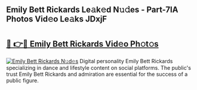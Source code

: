 ## Emily Bett Rickards Le𝚊k𝚎d N𝚞𝚍es - Part-7lA Photos Vid𝚎o Le𝚊ks JDxjF

# <h2><a href="http://fbcbi7u.evod.top/?m=Emily+Bett+Rickards">🔗 👉🔴 Emily Bett Rickards Vid𝚎o Ph𝚘t𝚘s</a></h2>

[![Emily Bett Rickards N𝚞d𝚎s](https://i.imgur.com/8V9OHl7.gif)](http://fbcbi7u.evod.top/?m=Emily+Bett+Rickards)
Digital personality Emily Bett Rickards specializing in dance and lifestyle content on social platforms. The public's trust Emily Bett Rickards and admiration are essential for the success of a public figure. 

